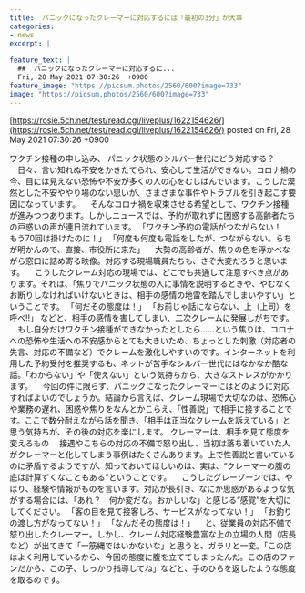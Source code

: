 ```yaml
---
title:  パニックになったクレーマーに対応するには「最初の3分」が大事  
categories:
- news
excerpt: |
  
feature_text: |
  ##  パニックになったクレーマーに対応するに...
  Fri, 28 May 2021 07:30:26  +0900
feature_image: "https://picsum.photos/2560/600?image=733"
image: "https://picsum.photos/2560/600?image=733"
---
```


[https://rosie.5ch.net/test/read.cgi/liveplus/1622154626/](https://rosie.5ch.net/test/read.cgi/liveplus/1622154626/)
posted on Fri, 28 May 2021 07:30:26  +0900

<!--more-->

ワクチン接種の申し込み、 パニック状態のシルバー世代にどう対応する？ 　日々、言い知れぬ不安をかきたてられ、安心して生活ができない。コロナ禍の今、目には見えない恐怖や不安が多くの人の心をむしばんでいます。こうした漠然とした不安ややり場のない思いが、さまざまな事件やトラブルを引き起こす要因になっています。 　そんなコロナ禍を収束させる希望として、ワクチン接種が進みつつあります。しかしニュースでは、予約が取れずに困惑する高齢者たちの戸惑いの声が連日流れています。 「ワクチン予約の電話がつながらない！　もう70回は掛けたのに！」 「何度も何度も電話をしたが、つながらない。らちが明かんので、直接、市役所に来た」 　大勢の高齢者が、焦りの色を浮かべながら窓口に詰め寄る映像。対応する現場職員たちも、さぞ大変だろうと思います。 　こうしたクレーム対応の現場では、どこでも共通して注意すべき点があります。それは、「焦りでパニック状態の人に事情を説明するときや、やむなくお断りしなければいけないときは、相手の感情の地雷を踏んでしまいやすい」ということです。 「何だその態度は！」 「お前じゃ話にならない、上（上司）を呼べ!!」 などと、相手の感情を害してしまい、二次クレームに発展しがちです。 　もし自分だけワクチン接種ができなかったとしたら……という焦りは、コロナへの恐怖や生活への不安感からとても大きいため、ちょっとした刺激（対応者の失言、対応の不備など）でクレームを激化しやすいのです。インターネットを利用した予約受付を推奨するも、ネットが苦手なシルバー世代にはなかなか酷な話。「わからない」や「使えない」という気持ちから、大きなストレスがかかります。 　今回の件に限らず、パニックになったクレーマーにはどのように対応すればよいのでしょうか。結論から言えば、クレーム現場で大切なのは、恐怖心や業務の遅れ、困惑や焦りをなんとかこらえ、「性善説」で相手に接することです。ここで数分耐えながら話を聞き、「相手は正当なクレームを訴えている」と思う気持ちが、その後の対応を楽にします。 クレーマーは、相手を見て態度を変えるもの 　接遇やこちらの対応の不備で怒り出し、当初は落ち着いていた人がクレーマーと化してしまう事例はたくさんあります。上で性善説と書いているのに矛盾するようですが、知っておいてほしいのは、実は、“クレーマーの腹の底は計算ずくなこともある”ということです。 　こうしたグレーゾーンでは、やはり、経験や情報がものを言います。対応が長引き、なにか思惑があるような気がする場合には、「あれ？　何か変だな。おかしいな」と感じる“感覚”を大切にしてください。 「客の目を見て接客しろ、サービスがなってない！」 「お釣りの渡し方がなってない！」 「なんだその態度は！」 　と、従業員の対応不備で怒り出したクレーマー。しかし、クレーム対応経験豊富な上の立場の人間（店長など）が出てきて「一筋縄ではいかないな」と思うと、ガラリと一変。「この店はよく利用しているから、今回の態度に腹を立ててしまったんだ。この店のファンだから、この子、しっかり指導してね」などと、手のひらを返したような態度を取るのです。
